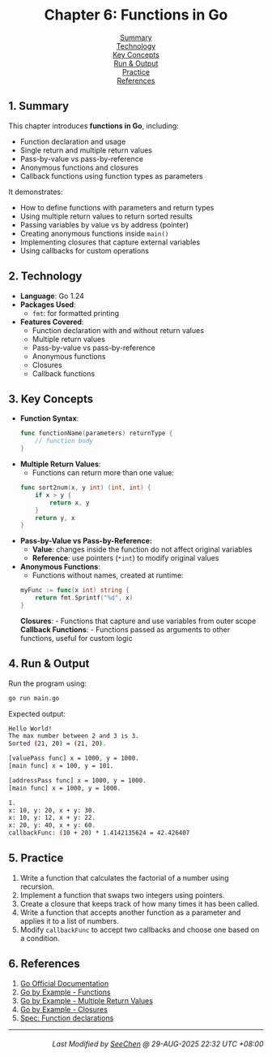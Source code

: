 <div align=center>

# Chapter 6: Functions in Go

[Summary](#1-summary)</br>
[Technology](#2-technology)</br>
[Key Concepts](#3-key-concepts)</br>
[Run & Output](#4-run--output)</br>
[Practice](#5-practice)</br>
[References](#6-references)

</div>

## 1. Summary
This chapter introduces **functions in Go**, including:
- Function declaration and usage
- Single return and multiple return values
- Pass-by-value vs pass-by-reference
- Anonymous functions and closures
- Callback functions using function types as parameters

It demonstrates:
- How to define functions with parameters and return types
- Using multiple return values to return sorted results
- Passing variables by value vs by address (pointer)
- Creating anonymous functions inside `main()`
- Implementing closures that capture external variables
- Using callbacks for custom operations

## 2. Technology
- **Language**: Go 1.24
- **Packages Used**:
  - `fmt`: for formatted printing
- **Features Covered**:
  - Function declaration with and without return values
  - Multiple return values
  - Pass-by-value vs pass-by-reference
  - Anonymous functions
  - Closures
  - Callback functions

## 3. Key Concepts
- **Function Syntax**:
    ```go
    func functionName(parameters) returnType {
        // function body
    }
    ```
- **Multiple Return Values**:
    - Functions can return more than one value:
    ```go
    func sort2num(x, y int) (int, int) {
        if x > y {
            return x, y
        }
        return y, x
    }
    ```
- **Pass-by-Value vs Pass-by-Reference:**
    - **Value**: changes inside the function do not affect original variables
    - **Reference**: use pointers (`*int`) to modify original values
- **Anonymous Functions**:
    - Functions without names, created at runtime:
    ```go
    myFunc := func(x int) string {
        return fmt.Sprintf("%d", x)
    }
    ```
    **Closures**:
        - Functions that capture and use variables from outer scope
    **Callback Functions**:
        - Functions passed as arguments to other functions, useful for custom logic

## 4. Run & Output
Run the program using:
```bash
go run main.go
```

Expected output:
```bash
Hello World!
The max number between 2 and 3 is 3.
Sorted (21, 20) = (21, 20).

[valuePass func] x = 1000, y = 1000.
[main func] x = 100, y = 101.

[addressPass func] x = 1000, y = 1000.
[main func] x = 1000, y = 1000.

1.
x: 10, y: 20, x + y: 30.
x: 10, y: 12, x + y: 22.
x: 20, y: 40, x + y: 60.
callbackFunc: (10 + 20) * 1.4142135624 = 42.426407
```

## 5. Practice
1. Write a function that calculates the factorial of a number using recursion.
2. Implement a function that swaps two integers using pointers.
3. Create a closure that keeps track of how many times it has been called.
4. Write a function that accepts another function as a parameter and applies it to a list of numbers.
5. Modify `callbackFunc` to accept two callbacks and choose one based on a condition.

## 6. References
1. [Go Official Documentation](https://go.dev/doc/)
2. [Go by Example - Functions](https://gobyexample.com/functions)
3. [Go by Example - Multiple Return Values](https://gobyexample.com/multiple-return-values)
4. [Go by Example - Closures](https://gobyexample.com/closures)
5. [Spec: Function declarations](https://go.dev/ref/spec#Function_declarations)

---
<div align="right">

###### *Last Modified by [SeeChen](https://github.com/SeeChen/) @ 29-AUG-2025 22:32 UTC +08:00*
</div>